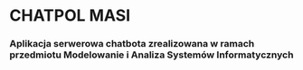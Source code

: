 # CHATPOL MASI #
### Aplikacja serwerowa chatbota zrealizowana w ramach przedmiotu Modelowanie i Analiza Systemów Informatycznych ###